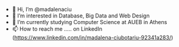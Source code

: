 - 👋 Hi, I’m @madalenaciu
- 👀 I’m interested in Database, Big Data and Web Design
- 🌱 I’m currently studying Computer Science at AUEB in Athens 
- 📫 How to reach me ..... on LinkedIn (https://www.linkedin.com/in/madalena-ciubotariu-92341a283/)

<!---
madalenaciu/madalenaciu is a ✨ special ✨ repository because its `README.md` (this file) appears on your GitHub profile.
You can click the Preview link to take a look at your changes.
--->
